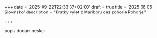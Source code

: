 +++
date = '2025-09-22T22:33:37+02:00'
draft = true
title = '2025 06 05 Slovinsko'
description = "Kratky vylet z Mariboru cez pohorie Pohorje."

+++



popis dodam neskor

